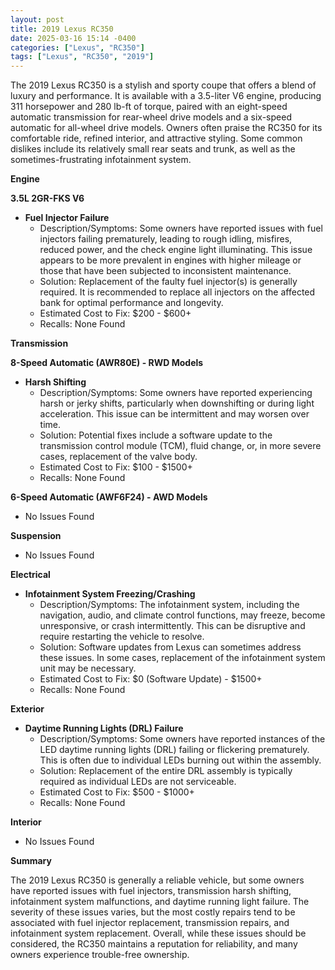 ```yaml
---
layout: post
title: 2019 Lexus RC350
date: 2025-03-16 15:14 -0400
categories: ["Lexus", "RC350"]
tags: ["Lexus", "RC350", "2019"]
---
```

The 2019 Lexus RC350 is a stylish and sporty coupe that offers a blend of luxury and performance. It is available with a 3.5-liter V6 engine, producing 311 horsepower and 280 lb-ft of torque, paired with an eight-speed automatic transmission for rear-wheel drive models and a six-speed automatic for all-wheel drive models. Owners often praise the RC350 for its comfortable ride, refined interior, and attractive styling. Some common dislikes include its relatively small rear seats and trunk, as well as the sometimes-frustrating infotainment system.

**Engine**

**3.5L 2GR-FKS V6**

*   **Fuel Injector Failure**
    *   Description/Symptoms: Some owners have reported issues with fuel injectors failing prematurely, leading to rough idling, misfires, reduced power, and the check engine light illuminating. This issue appears to be more prevalent in engines with higher mileage or those that have been subjected to inconsistent maintenance.
    *   Solution: Replacement of the faulty fuel injector(s) is generally required. It is recommended to replace all injectors on the affected bank for optimal performance and longevity.
    *   Estimated Cost to Fix: $200 - $600+
    *   Recalls: None Found

**Transmission**

**8-Speed Automatic (AWR80E) - RWD Models**

*   **Harsh Shifting**
    *   Description/Symptoms: Some owners have reported experiencing harsh or jerky shifts, particularly when downshifting or during light acceleration. This issue can be intermittent and may worsen over time.
    *   Solution: Potential fixes include a software update to the transmission control module (TCM), fluid change, or, in more severe cases, replacement of the valve body.
    *   Estimated Cost to Fix: $100 - $1500+
    *   Recalls: None Found

**6-Speed Automatic (AWF6F24) - AWD Models**
*   No Issues Found

**Suspension**

*   No Issues Found

**Electrical**

*   **Infotainment System Freezing/Crashing**
    *   Description/Symptoms: The infotainment system, including the navigation, audio, and climate control functions, may freeze, become unresponsive, or crash intermittently. This can be disruptive and require restarting the vehicle to resolve.
    *   Solution: Software updates from Lexus can sometimes address these issues. In some cases, replacement of the infotainment system unit may be necessary.
    *   Estimated Cost to Fix: $0 (Software Update) - $1500+
    *   Recalls: None Found

**Exterior**

*   **Daytime Running Lights (DRL) Failure**
    *   Description/Symptoms: Some owners have reported instances of the LED daytime running lights (DRL) failing or flickering prematurely. This is often due to individual LEDs burning out within the assembly.
    *   Solution: Replacement of the entire DRL assembly is typically required as individual LEDs are not serviceable.
    *   Estimated Cost to Fix: $500 - $1000+
    *   Recalls: None Found

**Interior**

*   No Issues Found

**Summary**

The 2019 Lexus RC350 is generally a reliable vehicle, but some owners have reported issues with fuel injectors, transmission harsh shifting, infotainment system malfunctions, and daytime running light failure. The severity of these issues varies, but the most costly repairs tend to be associated with fuel injector replacement, transmission repairs, and infotainment system replacement. Overall, while these issues should be considered, the RC350 maintains a reputation for reliability, and many owners experience trouble-free ownership.

